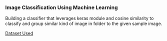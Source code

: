 ### Image Classification Using Machine Learning

Building a classifier that leverages keras module and cosine similarity to classify and group similar kind of image in folder to the given sample image.

[Dataset Used](./Data)